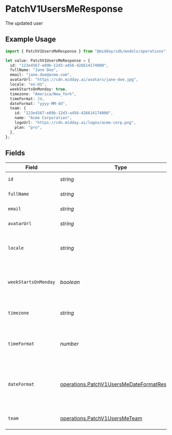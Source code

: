 # PatchV1UsersMeResponse

The updated user

## Example Usage

```typescript
import { PatchV1UsersMeResponse } from "@midday/sdk/models/operations";

let value: PatchV1UsersMeResponse = {
  id: "123e4567-e89b-12d3-a456-426614174000",
  fullName: "Jane Doe",
  email: "jane.doe@acme.com",
  avatarUrl: "https://cdn.midday.ai/avatars/jane-doe.jpg",
  locale: "en-US",
  weekStartsOnMonday: true,
  timezone: "America/New_York",
  timeFormat: 24,
  dateFormat: "yyyy-MM-dd",
  team: {
    id: "123e4567-e89b-12d3-a456-426614174000",
    name: "Acme Corporation",
    logoUrl: "https://cdn.midday.ai/logos/acme-corp.png",
    plan: "pro",
  },
};
```

## Fields

| Field                                                                                                      | Type                                                                                                       | Required                                                                                                   | Description                                                                                                | Example                                                                                                    |
| ---------------------------------------------------------------------------------------------------------- | ---------------------------------------------------------------------------------------------------------- | ---------------------------------------------------------------------------------------------------------- | ---------------------------------------------------------------------------------------------------------- | ---------------------------------------------------------------------------------------------------------- |
| `id`                                                                                                       | *string*                                                                                                   | :heavy_check_mark:                                                                                         | Unique identifier of the user                                                                              | 123e4567-e89b-12d3-a456-426614174000                                                                       |
| `fullName`                                                                                                 | *string*                                                                                                   | :heavy_check_mark:                                                                                         | Full name of the user                                                                                      | Jane Doe                                                                                                   |
| `email`                                                                                                    | *string*                                                                                                   | :heavy_check_mark:                                                                                         | Email address of the user                                                                                  | jane.doe@acme.com                                                                                          |
| `avatarUrl`                                                                                                | *string*                                                                                                   | :heavy_check_mark:                                                                                         | URL to the user's avatar image                                                                             | https://cdn.midday.ai/avatars/jane-doe.jpg                                                                 |
| `locale`                                                                                                   | *string*                                                                                                   | :heavy_check_mark:                                                                                         | User's preferred locale for internationalization (language and region)                                     | en-US                                                                                                      |
| `weekStartsOnMonday`                                                                                       | *boolean*                                                                                                  | :heavy_check_mark:                                                                                         | Whether the user's calendar week starts on Monday (true) or Sunday (false)                                 | true                                                                                                       |
| `timezone`                                                                                                 | *string*                                                                                                   | :heavy_check_mark:                                                                                         | User's timezone identifier in IANA Time Zone Database format                                               | America/New_York                                                                                           |
| `timeFormat`                                                                                               | *number*                                                                                                   | :heavy_check_mark:                                                                                         | User's preferred time format: 12 for 12-hour format, 24 for 24-hour format                                 | 24                                                                                                         |
| `dateFormat`                                                                                               | [operations.PatchV1UsersMeDateFormatResponse](../../models/operations/patchv1usersmedateformatresponse.md) | :heavy_check_mark:                                                                                         | User's preferred date format. Available options: 'dd/MM/yyyy', 'MM/dd/yyyy', 'yyyy-MM-dd', 'dd.MM.yyyy'    | yyyy-MM-dd                                                                                                 |
| `team`                                                                                                     | [operations.PatchV1UsersMeTeam](../../models/operations/patchv1usersmeteam.md)                             | :heavy_check_mark:                                                                                         | Team information that the user belongs to                                                                  |                                                                                                            |